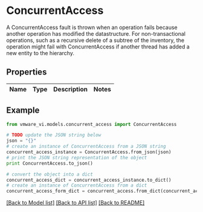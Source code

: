 # ConcurrentAccess

A ConcurrentAccess fault is thrown when an operation fails because another operation has modified the datastructure.  For non-transactional operations, such as a recursive delete of a subtree of the inventory, the operation might fail with ConcurrentAccess if another thread has added a new entity to the hierarchy. 

## Properties
Name | Type | Description | Notes
------------ | ------------- | ------------- | -------------

## Example

```python
from vmware_vi.models.concurrent_access import ConcurrentAccess

# TODO update the JSON string below
json = "{}"
# create an instance of ConcurrentAccess from a JSON string
concurrent_access_instance = ConcurrentAccess.from_json(json)
# print the JSON string representation of the object
print ConcurrentAccess.to_json()

# convert the object into a dict
concurrent_access_dict = concurrent_access_instance.to_dict()
# create an instance of ConcurrentAccess from a dict
concurrent_access_form_dict = concurrent_access.from_dict(concurrent_access_dict)
```
[[Back to Model list]](../README.md#documentation-for-models) [[Back to API list]](../README.md#documentation-for-api-endpoints) [[Back to README]](../README.md)


